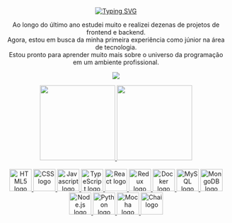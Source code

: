 
<div style="display: inline_block" align="center">
<a href="https://git.io/typing-svg"><img src="https://readme-typing-svg.demolab.com?font=Fira+Code&pause=1000&color=03179F&background=7C53FF00&width=435&lines=Ol%C3%A1%2C+meu+nome+%C3%A9+Fabio!;Seja+muito+bem+vindo(a)!" alt="Typing SVG" /></a>


Ao longo do último ano estudei muito e realizei dezenas de projetos de frontend e backend.
<br>
Agora, estou em busca da minha primeira experiência como júnior na área de tecnologia.
<br>
Estou pronto para aprender muito mais sobre o universo da programação em um ambiente profissional.



<a href="https://www.linkedin.com/in/fabio-r-martins/" target="_blank"><img src="https://img.shields.io/badge/-LinkedIn-%230077B5?style=for-the-badge&logo=linkedin&logoColor=white" target="_blank"></a>


  <a href="https://github.com/FabioRMartins">
  <img height="170em" weight='100em' src="https://github-readme-stats.vercel.app/api?username=FabioRMartins&show_icons=true&theme=dracula&include_all_commits=true&count_private=true"/>
  <img height="170em" src="https://github-readme-stats.vercel.app/api/top-langs/?username=FabioRMartins&layout=compact&langs_count=7&theme=dracula"/>


 <div style="display: inline_block" align= 'center'><br>
  <img src="https://cdn.worldvectorlogo.com/logos/html-1.svg" alt="HTML5 logo" width="50px" height="50px" /> 
  <img src="https://cdn.worldvectorlogo.com/logos/css-3.svg" alt="CSS logo" width="50px" height="50px" />
  <img src="https://cdn.worldvectorlogo.com/logos/logo-javascript.svg" alt="Javascript logo" width="50px" height="50px" />
  <img src="https://cdn.worldvectorlogo.com/logos/typescript.svg" alt="TypeScript logo" width="50px" height="50px" />
  <img src="https://cdn.worldvectorlogo.com/logos/react-2.svg" alt="React logo" width="50px" height="50px" />
  <img src="https://cdn.worldvectorlogo.com/logos/redux.svg" alt="Redux logo" width="50px" height="50px" /> 
  <img src="https://cdn.worldvectorlogo.com/logos/docker.svg" alt="Docker logo" width="50px" height="50px" /> 
  <img src="https://cdn.worldvectorlogo.com/logos/mysql-6.svg" alt="MySQL logo" width="50px" height="50px" /> 
  <img src="https://cdn.worldvectorlogo.com/logos/mongodb-icon-1.svg" alt="MongoDB logo" width="50px" height="50px" />
  <img src="https://cdn.worldvectorlogo.com/logos/nodejs-1.svg" alt="Node.js logo" width="50px" height="50px" /> 
  <img src="https://cdn.worldvectorlogo.com/logos/python-5.svg" alt="Python logo" width="50px" height="50px" /> 
  <img src="https://cdn.worldvectorlogo.com/logos/mocha-1.svg" alt="Mocha logo" width="50px" height="50px" />
  <img src="https://cdn.worldvectorlogo.com/logos/chai.svg" alt="Chai logo" width="50px" height="50px" />
</div>

</div>
<!--
**FabioRMartins/FabioRMartins** is a ✨ _special_ ✨ repository because its `README.md` (this file) appears on your GitHub profile.

Here are some ideas to get you started:

- 🔭 I’m currently working on ...
- 🌱 I’m currently learning ...
- 👯 I’m looking to collaborate on ...
- 🤔 I’m looking for help with ...
- 💬 Ask me about ...
- 📫 How to reach me: ...
- 😄 Pronouns: ...
- ⚡ Fun fact: ...
-->
